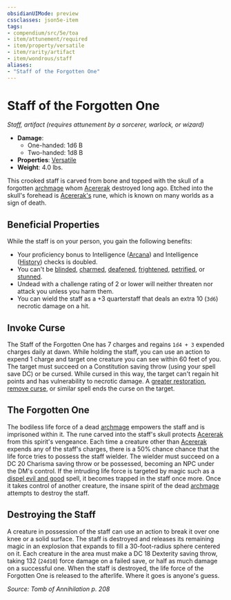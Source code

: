 ```yaml
---
obsidianUIMode: preview
cssclasses: json5e-item
tags:
- compendium/src/5e/toa
- item/attunement/required
- item/property/versatile
- item/rarity/artifact
- item/wondrous/staff
aliases: 
- "Staff of the Forgotten One"
---
```

# Staff of the Forgotten One
*Staff, artifact (requires attunement by a sorcerer, warlock, or wizard)*  

- **Damage**:
  - One-handed: 1d6 B
  - Two-handed: 1d8 B
- **Properties**: [Versatile](/Systems/5e/rules/item-properties.md#Versatile)
- **Weight**: 4.0 lbs.

This crooked staff is carved from bone and topped with the skull of a forgotten [archmage](/Systems/5e/bestiary/humanoid/archmage.md) whom [Acererak](/Systems/5e/bestiary/npc/acererak-toa.md) destroyed long ago. Etched into the skull's forehead is [Acererak's](/Systems/5e/bestiary/npc/acererak-toa.md) rune, which is known on many worlds as a sign of death.

## Beneficial Properties

While the staff is on your person, you gain the following benefits:

- Your proficiency bonus to Intelligence ([Arcana](/Systems/5e/rules/skills.md#Arcana)) and Intelligence ([History](/Systems/5e/rules/skills.md#History)) checks is doubled.  
- You can't be [blinded](/Systems/5e/rules/conditions.md#blinded), [charmed](/Systems/5e/rules/conditions.md#charmed), [deafened](/Systems/5e/rules/conditions.md#deafened), [frightened](/Systems/5e/rules/conditions.md#frightened), [petrified](/Systems/5e/rules/conditions.md#petrified), or [stunned](/Systems/5e/rules/conditions.md#stunned).  
- Undead with a challenge rating of 2 or lower will neither threaten nor attack you unless you harm them.  
- You can wield the staff as a +3 quarterstaff that deals an extra 10 (`3d6`) necrotic damage on a hit.  

## Invoke Curse

The Staff of the Forgotten One has 7 charges and regains `1d4 + 3` expended charges daily at dawn. While holding the staff, you can use an action to expend 1 charge and target one creature you can see within 60 feet of you. The target must succeed on a Constitution saving throw (using your spell save DC) or be cursed. While cursed in this way, the target can't regain hit points and has vulnerability to necrotic damage. A [greater restoration](/Systems/5e/spells/greater-restoration.md), [remove curse](/Systems/5e/spells/remove-curse.md), or similar spell ends the curse on the target.

## The Forgotten One

The bodiless life force of a dead [archmage](/Systems/5e/bestiary/humanoid/archmage.md) empowers the staff and is imprisoned within it. The rune carved into the staff's skull protects [Acererak](/Systems/5e/bestiary/npc/acererak-toa.md) from this spirit's vengeance. Each time a creature other than [Acererak](/Systems/5e/bestiary/npc/acererak-toa.md) expends any of the staff's charges, there is a 50% chance chance that the life force tries to possess the staff wielder. The wielder must succeed on a DC 20 Charisma saving throw or be possessed, becoming an NPC under the DM's control. If the intruding life force is targeted by magic such as a [dispel evil and good](/Systems/5e/spells/dispel-evil-and-good.md) spell, it becomes trapped in the staff once more. Once it takes control of another creature, the insane spirit of the dead [archmage](/Systems/5e/bestiary/humanoid/archmage.md) attempts to destroy the staff.

## Destroying the Staff

A creature in possession of the staff can use an action to break it over one knee or a solid surface. The staff is destroyed and releases its remaining magic in an explosion that expands to fill a 30-foot-radius sphere centered on it. Each creature in the area must make a DC 18 Dexterity saving throw, taking 132 (`24d10`) force damage on a failed save, or half as much damage on a successful one. When the staff is destroyed, the life force of the Forgotten One is released to the afterlife. Where it goes is anyone's guess.

*Source: Tomb of Annihilation p. 208*